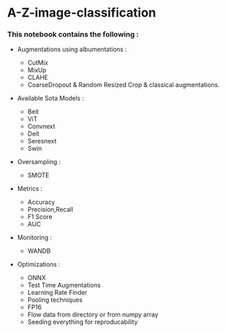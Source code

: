 # A-Z-image-classification

### This notebook contains the following : 
* Augmentations using albumentations : 
  * CutMix
  * MixUp
  * CLAHE
  * CoarseDropout & Random Resized Crop & classical augmentations.
  
* Available Sota Models :
  * Beit
  * ViT
  * Convnext 
  * Deit
  * Seresnext
  * Swin
* Oversampling :
  * SMOTE 
* Metrics : 
  * Accuracy
  * Precision,Recall 
  * F1 Score 
  * AUC
* Monitoring : 
  * WANDB
* Optimizations : 
  * ONNX
  * Test Time Augmentations 
  * Learning Rate Finder 
  * Pooling techniques
  * FP16 
  * Flow data from directory or from numpy array
  * Seeding everything for reproducability
